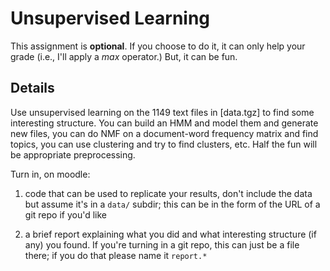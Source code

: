 # Unsupervised Learning

This assignment is **optional**. If you choose to do it, it can only help your grade (i.e., I'll apply a *max* operator.) But, it can be fun.

## Details

Use unsupervised learning on the 1149 text files in [data.tgz] to find some interesting structure. You can build an HMM and model them and generate new files, you can do NMF on a document-word frequency matrix and find topics, you can use clustering and try to find clusters, etc. Half the fun will be appropriate preprocessing.

Turn in, on moodle:

1. code that can be used to replicate your results, don't include the data but assume it's in a `data/` subdir; this can be in the form of the URL of a git repo if you'd like

2. a brief report explaining what you did and what interesting structure (if any) you found. If you're turning in a git repo, this can just be a file there; if you do that please name it `report.*`

